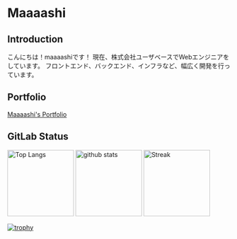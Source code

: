 # Maaaashi

## Introduction

こんにちは！maaaashiです！
現在、株式会社ユーザベースでWebエンジニアをしています。
フロントエンド、バックエンド、インフラなど、幅広く開発を行っています。

## Portfolio

[Maaaashi's Portfolio](https://maaaashi-website.mss-rep.com)

## GitLab Status

<p align="left">
  <img alt="Top Langs" height="150px" src="https://github-readme-stats.vercel.app/api/top-langs/?username=maaaashi&layout=compact&theme=onedark" />
  <img alt="github stats" height="150px" src="https://github-readme-stats.vercel.app/api?username=maaaashi&show_icons=true&theme=onedark" />
  <img alt='Streak' height="150px" src='https://streak-stats.demolab.com/?user=maaaashi&theme=onedark' />
</p>

[![trophy](https://github-profile-trophy.vercel.app/?username=maaaashi&theme=onedark&column=7)](https://github.com/ryo-ma/github-profile-trophy)
